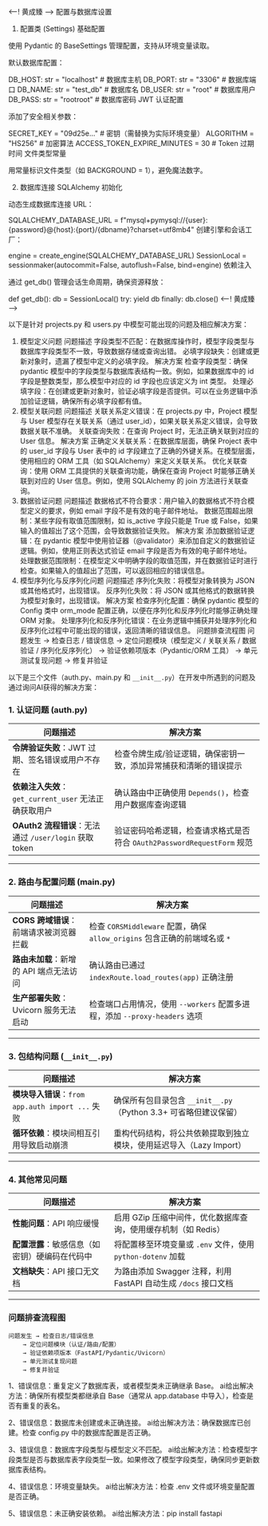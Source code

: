 
<--! 黄成臻 -->
配置与数据库设置
1. 配置类 (Settings)
基础配置

使用 Pydantic 的 BaseSettings 管理配置，支持从环境变量读取。

默认数据库配置：

DB_HOST: str = "localhost"  # 数据库主机
DB_PORT: str = "3306"       # 数据库端口
DB_NAME: str = "test_db"    # 数据库名
DB_USER: str = "root"       # 数据库用户
DB_PASS: str = "rootroot"   # 数据库密码
JWT 认证配置

添加了安全相关参数：

SECRET_KEY = "09d25e..."    # 密钥（需替换为实际环境变量）
ALGORITHM = "HS256"         # 加密算法
ACCESS_TOKEN_EXPIRE_MINUTES = 30  # Token 过期时间
文件类型常量

用常量标识文件类型（如 BACKGROUND = 1），避免魔法数字。

2. 数据库连接
SQLAlchemy 初始化

动态生成数据库连接 URL：

SQLALCHEMY_DATABASE_URL = f"mysql+pymysql://{user}:{password}@{host}:{port}/{dbname}?charset=utf8mb4"
创建引擎和会话工厂：

engine = create_engine(SQLALCHEMY_DATABASE_URL)
SessionLocal = sessionmaker(autocommit=False, autoflush=False, bind=engine)
依赖注入

通过 get_db() 管理会话生命周期，确保资源释放：

def get_db():
    db = SessionLocal()
    try:
        yield db
    finally:
        db.close()
<--! 黄成臻 -->

<!--by bantingrui 2205308010349-->
以下是针对 projects.py 和 users.py 中模型可能出现的问题及相应解决方案：
1. 模型定义问题
问题描述
字段类型不匹配：在数据库操作时，模型字段类型与数据库字段类型不一致，导致数据存储或查询出错。
必填字段缺失：创建或更新对象时，遗漏了模型中定义的必填字段。
解决方案
检查字段类型：确保 pydantic 模型中的字段类型与数据库表结构一致。例如，如果数据库中的 id 字段是整数类型，那么模型中对应的 id 字段也应该定义为 int 类型。
处理必填字段：在创建或更新对象时，验证必填字段是否提供。可以在业务逻辑中添加验证逻辑，确保所有必填字段都有值。
2. 模型关联问题
问题描述
关联关系定义错误：在 projects.py 中，Project 模型与 User 模型存在关联关系（通过 user_id），如果关联关系定义错误，会导致数据关联不准确。
关联查询失败：在查询 Project 时，无法正确关联到对应的 User 信息。
解决方案
正确定义关联关系：在数据库层面，确保 Project 表中的 user_id 字段与 User 表中的 id 字段建立了正确的外键关系。在模型层面，使用相应的 ORM 工具（如 SQLAlchemy）来定义关联关系。
优化关联查询：使用 ORM 工具提供的关联查询功能，确保在查询 Project 时能够正确关联到对应的 User 信息。例如，使用 SQLAlchemy 的 join 方法进行关联查询。
3. 数据验证问题
问题描述
数据格式不符合要求：用户输入的数据格式不符合模型定义的要求，例如 email 字段不是有效的电子邮件地址。
数据范围超出限制：某些字段有取值范围限制，如 is_active 字段只能是 True 或 False，如果输入的值超出了这个范围，会导致数据验证失败。
解决方案
添加数据验证逻辑：在 pydantic 模型中使用验证器（@validator）来添加自定义的数据验证逻辑。例如，使用正则表达式验证 email 字段是否为有效的电子邮件地址。
处理数据范围限制：在模型定义中明确字段的取值范围，并在数据验证时进行检查。如果输入的值超出了范围，可以返回相应的错误信息。
4. 模型序列化与反序列化问题
问题描述
序列化失败：将模型对象转换为 JSON 或其他格式时，出现错误。
反序列化失败：将 JSON 或其他格式的数据转换为模型对象时，出现错误。
解决方案
检查序列化配置：确保 pydantic 模型的 Config 类中 orm_mode 配置正确，以便在序列化和反序列化时能够正确处理 ORM 对象。
处理序列化和反序列化错误：在业务逻辑中捕获并处理序列化和反序列化过程中可能出现的错误，返回清晰的错误信息。
问题排查流程图
问题发生 → 检查日志 / 错误信息
→ 定位问题模块（模型定义 / 关联关系 / 数据验证 / 序列化反序列化）
→ 验证依赖项版本（Pydantic/ORM 工具）
→ 单元测试复现问题
→ 修复并验证
<!--by bantingrui 2205308010349-->


<!--张振锟-->
以下是三个文件（auth.py、main.py 和 `__init__.py`）在开发中所遇到的问题及通过询问AI获得的解决方案：


### **1. 认证问题 (auth.py)**
| 问题描述                     | 解决方案                                                                 |
|------------------------------|--------------------------------------------------------------------------|
| **令牌验证失败**：JWT 过期、签名错误或用户不存在 | 检查令牌生成/验证逻辑，确保密钥一致，添加异常捕获和清晰的错误提示          |
| **依赖注入失效**：`get_current_user` 无法正确获取用户 | 确认路由中正确使用 `Depends()`，检查用户数据库查询逻辑                    |
| **OAuth2 流程错误**：无法通过 `/user/login` 获取 token | 验证密码哈希逻辑，检查请求格式是否符合 `OAuth2PasswordRequestForm` 规范   |

---

### **2. 路由与配置问题 (main.py)**
| 问题描述                     | 解决方案                                                                 |
|------------------------------|--------------------------------------------------------------------------|
| **CORS 跨域错误**：前端请求被浏览器拦截 | 检查 `CORSMiddleware` 配置，确保 `allow_origins` 包含正确的前端域名或 `*` |
| **路由未加载**：新增的 API 端点无法访问 | 确认路由已通过 `indexRoute.load_routes(app)` 正确注册                     |
| **生产部署失败**：Uvicorn 服务无法启动 | 检查端口占用情况，使用 `--workers` 配置多进程，添加 `--proxy-headers` 选项 |

---

### **3. 包结构问题 (`__init__.py`)**
| 问题描述                     | 解决方案                                                                 |
|------------------------------|--------------------------------------------------------------------------|
| **模块导入错误**：`from app.auth import ...` 失败 | 确保所有包目录包含 `__init__.py`（Python 3.3+ 可省略但建议保留）          |
| **循环依赖**：模块间相互引用导致启动崩溃 | 重构代码结构，将公共依赖提取到独立模块，使用延迟导入（Lazy Import）       |

---

### **4. 其他常见问题**
| 问题描述                     | 解决方案                                                                 |
|------------------------------|--------------------------------------------------------------------------|
| **性能问题**：API 响应缓慢   | 启用 GZip 压缩中间件，优化数据库查询，使用缓存机制（如 Redis）           |
| **配置泄露**：敏感信息（如密钥）硬编码在代码中 | 将配置移至环境变量或 `.env` 文件，使用 `python-dotenv` 加载              |
| **文档缺失**：API 接口无文档 | 为路由添加 Swagger 注释，利用 FastAPI 自动生成 `/docs` 接口文档           |

---

### **问题排查流程图**
```
问题发生 → 检查日志/错误信息 
    → 定位问题模块（认证/路由/配置） 
    → 验证依赖项版本（FastAPI/Pydantic/Uvicorn） 
    → 单元测试复现问题 
    → 修复并验证
```
<!--张振锟-->


<!-- by 2205308010338蒙思勇 -->
1、错误信息：重复定义了数据库表，或者模型类未正确继承 Base。
ai给出解决方法：确保所有模型类都继承自 Base（通常从 app.database 中导入），检查是否有重复的表名。

2、错误信息：数据库未创建或未正确连接。
ai给出解决方法：确保数据库已创建。检查 config.py 中的数据库配置是否正确。

3、错误信息：数据库字段类型与模型定义不匹配。
ai给出解决方法：检查模型字段类型是否与数据库表字段类型一致。如果修改了模型字段类型，确保同步更新数据库表结构。

4、错误信息：环境变量缺失。
ai给出解决方法：检查 .env 文件或环境变量配置是否正确。

5、错误信息：未正确安装依赖。
ai给出解决方法：pip install fastapi

<!-- by 2205308010338蒙思勇 -->

